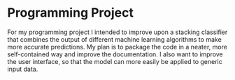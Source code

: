 # Programming Project

For my programming project I intended to improve upon a stacking classifier that combines the output of different machine learning algorithms to make more accurate predictions. My plan is to package the code in a neater, more self-contained way and improve the documentation. I also want to improve the user interface, so that the model can more easily be applied to generic input data.
